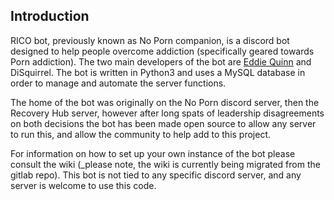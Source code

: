 ## Introduction

RICO bot, previously known as No Porn companion, is a discord bot designed to help people overcome addiction (specifically geared towards Porn addiction). The two main developers of the bot are [Eddie Quinn](https://github.com/eddieQuinn98) and DiSquirrel. The bot is written in Python3 and uses a MySQL database in order to manage and automate the server functions.

The home of the bot was originally on the No Porn discord server, then the Recovery Hub server, however after long spats of leadership disagreements on both decisions the bot has been made open source to allow any server to run this, and allow the community to help add to this project.

For information on how to set up your own instance of the bot please consult the wiki (_please note, the wiki is currently being migrated from the gitlab repo). This bot is not tied to any specific discord server, and any server is welcome to use this code.
